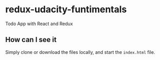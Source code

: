 # redux-udacity-funtimentals

Todo App with React and Redux

## How can I see it

Simply clone or download the files locally, and start the ``index.html`` file.